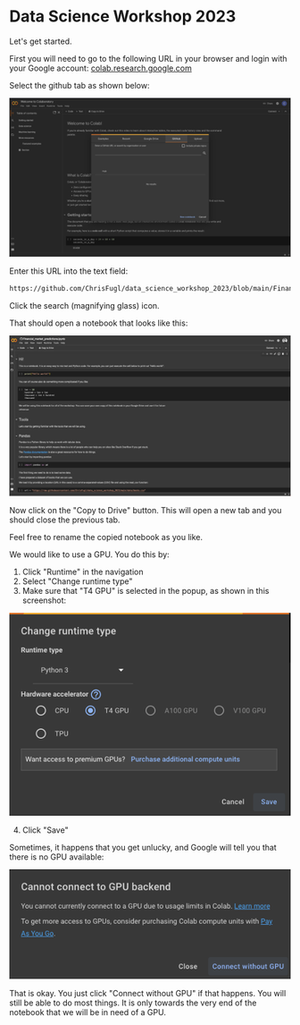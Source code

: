 # Data Science Workshop 2023
Let's get started.

First you will need to go to the following URL in your browser and login with your Google account: [colab.research.google.com](https://colab.research.google.com)

Select the github tab as shown below:

![github tab](screenshots/github_tab.png)

Enter this URL into the text field:

``` txt
https://github.com/ChrisFugl/data_science_workshop_2023/blob/main/Financial_market_predictions.ipynb
```

Click the search (magnifying glass) icon.

That should open a notebook that looks like this:

![notebook](screenshots/notebook.png)

Now click on the "Copy to Drive" button. This will open a new tab and you should close the previous tab.

Feel free to rename the copied notebook as you like.

We would like to use a GPU. You do this by:

1. Click "Runtime" in the navigation
2. Select "Change runtime type"
3. Make sure that "T4 GPU" is selected in the popup, as shown in this screenshot:

![choose GPU](screenshots/choose_gpu.png)

4. Click "Save"

Sometimes, it happens that you get unlucky, and Google will tell you that there is no GPU available:

![no GPU available](screenshots/no_gpu_available.png)

That is okay. You just click "Connect without GPU" if that happens. You will still be able to do most things. It is only towards the very end of the notebook that we will be in need of a GPU.
